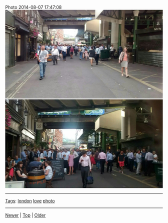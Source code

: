 <!--
title: Photo 2014-08-07 17
date: 2020-06-28T14:57:49.004Z
tags: london, love, photo
-->










Photo 2014-08-07 17:47:08
![](94080388942-0.jpg)
![](94080388942-1.jpg)

<!--BOTTOM-POST-NAVIGATION-->
---

[Tags](tags.md): [london](tag-london.md) [love](tag-love.md) [photo](tag-photo.md)

---

[Newer](94045181622.md) | [Top](index.md) | [Older](94483495857.md)